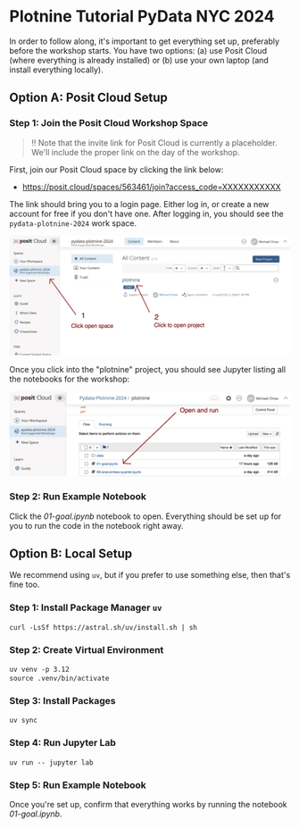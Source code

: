 # Plotnine Tutorial PyData NYC 2024

In order to follow along, it's important to get everything set up, preferably before the workshop starts.
You have two options: (a) use Posit Cloud (where everything is already installed) or (b) use your own laptop (and install everything locally).

## Option A: Posit Cloud Setup

### Step 1: Join the Posit Cloud Workshop Space

> ‼️ Note that the invite link for Posit Cloud is currently a placeholder. We'll include the proper link on the day of the workshop.

First, join our Posit Cloud space by clicking the link below:

- https://posit.cloud/spaces/563461/join?access_code=XXXXXXXXXXX

The link should bring you to a login page.
Either log in, or create a new account for free if you don't have one.
After logging in, you should see the `pydata-plotnine-2024` work space.

![](plotnine-workshop-cloud.png)

Once you click into the "plotnine" project, you should see Jupyter listing all the notebooks for the workshop:

![](plotnine-workshop-cloud-notebook.png)

### Step 2: Run Example Notebook

Click the _01-goal.ipynb_ notebook to open.
Everything should be set up for you to run the code in the notebook right away.

## Option B: Local Setup

We recommend using `uv`, but if you prefer to use something else, then that's fine too.

### Step 1: Install Package Manager `uv`

```
curl -LsSf https://astral.sh/uv/install.sh | sh
```

### Step 2: Create Virtual Environment

```
uv venv -p 3.12
source .venv/bin/activate
```

### Step 3: Install Packages

```
uv sync
```

### Step 4: Run Jupyter Lab

```
uv run -- jupyter lab
```

### Step 5: Run Example Notebook

Once you're set up, confirm that everything works by running the notebook _01-goal.ipynb_.

